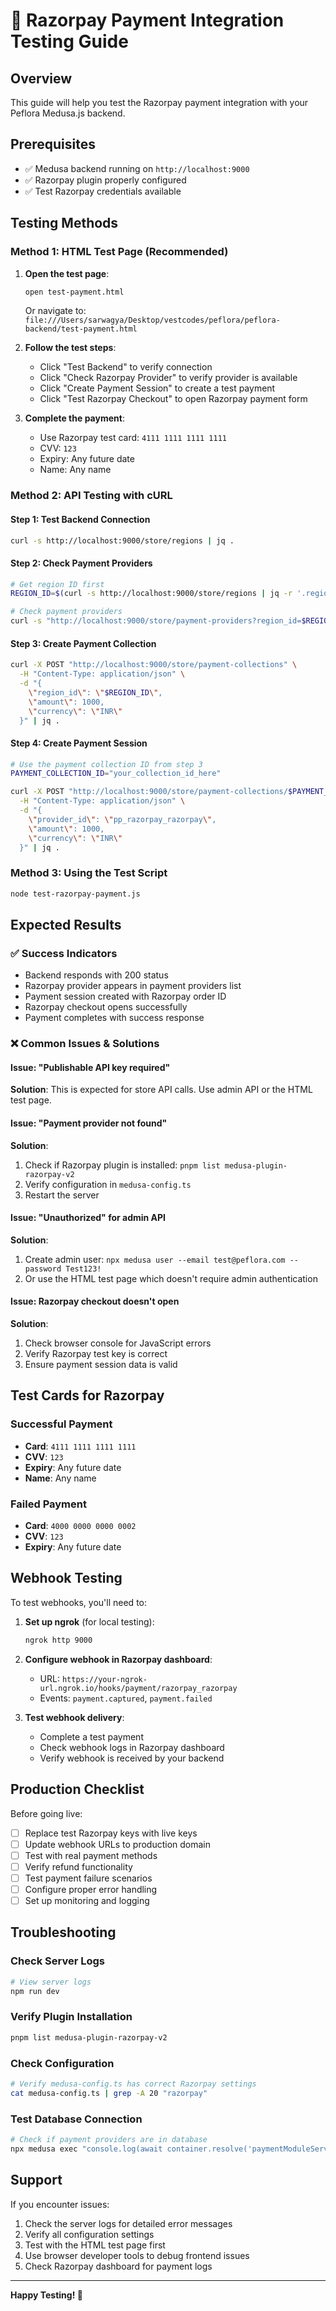 # 🧪 Razorpay Payment Integration Testing Guide

## Overview
This guide will help you test the Razorpay payment integration with your Peflora Medusa.js backend.

## Prerequisites
- ✅ Medusa backend running on `http://localhost:9000`
- ✅ Razorpay plugin properly configured
- ✅ Test Razorpay credentials available

## Testing Methods

### Method 1: HTML Test Page (Recommended)

1. **Open the test page**:
   ```bash
   open test-payment.html
   ```
   Or navigate to: `file:///Users/sarwagya/Desktop/vestcodes/peflora/peflora-backend/test-payment.html`

2. **Follow the test steps**:
   - Click "Test Backend" to verify connection
   - Click "Check Razorpay Provider" to verify provider is available
   - Click "Create Payment Session" to create a test payment
   - Click "Test Razorpay Checkout" to open Razorpay payment form

3. **Complete the payment**:
   - Use Razorpay test card: `4111 1111 1111 1111`
   - CVV: `123`
   - Expiry: Any future date
   - Name: Any name

### Method 2: API Testing with cURL

#### Step 1: Test Backend Connection
```bash
curl -s http://localhost:9000/store/regions | jq .
```

#### Step 2: Check Payment Providers
```bash
# Get region ID first
REGION_ID=$(curl -s http://localhost:9000/store/regions | jq -r '.regions[0].id')

# Check payment providers
curl -s "http://localhost:9000/store/payment-providers?region_id=$REGION_ID" | jq .
```

#### Step 3: Create Payment Collection
```bash
curl -X POST "http://localhost:9000/store/payment-collections" \
  -H "Content-Type: application/json" \
  -d "{
    \"region_id\": \"$REGION_ID\",
    \"amount\": 1000,
    \"currency\": \"INR\"
  }" | jq .
```

#### Step 4: Create Payment Session
```bash
# Use the payment collection ID from step 3
PAYMENT_COLLECTION_ID="your_collection_id_here"

curl -X POST "http://localhost:9000/store/payment-collections/$PAYMENT_COLLECTION_ID/payment-sessions" \
  -H "Content-Type: application/json" \
  -d "{
    \"provider_id\": \"pp_razorpay_razorpay\",
    \"amount\": 1000,
    \"currency\": \"INR\"
  }" | jq .
```

### Method 3: Using the Test Script

```bash
node test-razorpay-payment.js
```

## Expected Results

### ✅ Success Indicators
- Backend responds with 200 status
- Razorpay provider appears in payment providers list
- Payment session created with Razorpay order ID
- Razorpay checkout opens successfully
- Payment completes with success response

### ❌ Common Issues & Solutions

#### Issue: "Publishable API key required"
**Solution**: This is expected for store API calls. Use admin API or the HTML test page.

#### Issue: "Payment provider not found"
**Solution**: 
1. Check if Razorpay plugin is installed: `pnpm list medusa-plugin-razorpay-v2`
2. Verify configuration in `medusa-config.ts`
3. Restart the server

#### Issue: "Unauthorized" for admin API
**Solution**: 
1. Create admin user: `npx medusa user --email test@peflora.com --password Test123!`
2. Or use the HTML test page which doesn't require admin authentication

#### Issue: Razorpay checkout doesn't open
**Solution**:
1. Check browser console for JavaScript errors
2. Verify Razorpay test key is correct
3. Ensure payment session data is valid

## Test Cards for Razorpay

### Successful Payment
- **Card**: `4111 1111 1111 1111`
- **CVV**: `123`
- **Expiry**: Any future date
- **Name**: Any name

### Failed Payment
- **Card**: `4000 0000 0000 0002`
- **CVV**: `123`
- **Expiry**: Any future date

## Webhook Testing

To test webhooks, you'll need to:

1. **Set up ngrok** (for local testing):
   ```bash
   ngrok http 9000
   ```

2. **Configure webhook in Razorpay dashboard**:
   - URL: `https://your-ngrok-url.ngrok.io/hooks/payment/razorpay_razorpay`
   - Events: `payment.captured`, `payment.failed`

3. **Test webhook delivery**:
   - Complete a test payment
   - Check webhook logs in Razorpay dashboard
   - Verify webhook is received by your backend

## Production Checklist

Before going live:

- [ ] Replace test Razorpay keys with live keys
- [ ] Update webhook URLs to production domain
- [ ] Test with real payment methods
- [ ] Verify refund functionality
- [ ] Test payment failure scenarios
- [ ] Configure proper error handling
- [ ] Set up monitoring and logging

## Troubleshooting

### Check Server Logs
```bash
# View server logs
npm run dev
```

### Verify Plugin Installation
```bash
pnpm list medusa-plugin-razorpay-v2
```

### Check Configuration
```bash
# Verify medusa-config.ts has correct Razorpay settings
cat medusa-config.ts | grep -A 20 "razorpay"
```

### Test Database Connection
```bash
# Check if payment providers are in database
npx medusa exec "console.log(await container.resolve('paymentModuleService').listPaymentProviders())"
```

## Support

If you encounter issues:

1. Check the server logs for detailed error messages
2. Verify all configuration settings
3. Test with the HTML test page first
4. Use browser developer tools to debug frontend issues
5. Check Razorpay dashboard for payment logs

---

**Happy Testing! 🎉**
